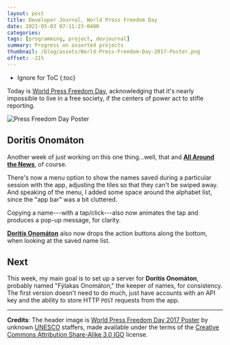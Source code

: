 ```yaml
---
layout: post
title: Developer Journal, World Press Freedom Day
date: 2021-05-03 07:11:23-0400
categories:
tags: [programming, project, devjournal]
summary: Progress on assorted projects
thumbnail: /blog/assets/World-Press-Freedom-Day-2017-Poster.png
offset: -21%
---
```


* Ignore for ToC
{:toc}

Today is [World Press Freedom Day](https://en.wikipedia.org/wiki/World_Press_Freedom_Day), acknowledging that it's nearly impossible to live in a free society, if the centers of power act to stifle reporting.

![Press Freedom Day Poster](/blog/assets/World-Press-Freedom-Day-2017-Poster.png "Press Freedom Day Poster")

## Doritís Onomáton

Another week of just working on this one thing...well, that and [**All Around the News**](https://allaroundthe.news), of course.

There's now a menu option to show the names saved during a particular session with the app, adjusting the tiles so that they can't be swiped away.  And speaking of the menu, I added some space around the alphabet list, since the "app bar" was a bit cluttered.

Copying a name---with a tap/click---also now animates the tap and produces a pop-up message, for clarity.

[**Doritís Onomáton**](https://github.com/jcolag/doritis-onomaton/) also now drops the action buttons along the bottom, when looking at the saved name list.

## Next

This week, my main goal is to set up a server for **Doritís Onomáton**, probably named "Fýlakas Onomáton," the keeper of names, for consistency.  The first version doesn't need to do much, just have accounts with an API key and the ability to store HTTP `POST` requests from the app.

* * *

**Credits**:  The header image is [World Press Freedom Day 2017 Poster](https://commons.wikimedia.org/wiki/File:World_Press_Freedom_Day_2017_Poster.jpg) by unknown [UNESCO](https://en.unesco.org/) staffers, made available under the terms of the [Creative Commons Attribution Share-Alike 3.0 IGO](https://creativecommons.org/licenses/by-sa/3.0/igo/deed.en) license.
